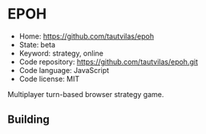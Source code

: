# EPOH

- Home: https://github.com/tautvilas/epoh
- State: beta
- Keyword: strategy, online
- Code repository: https://github.com/tautvilas/epoh.git
- Code language: JavaScript
- Code license: MIT

Multiplayer turn-based browser strategy game.

## Building
